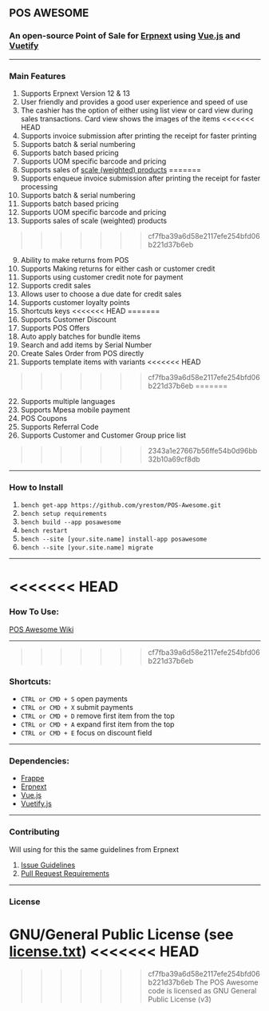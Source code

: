 ## POS AWESOME

### An open-source Point of Sale for [Erpnext](https://github.com/frappe/erpnext) using [Vue.js](https://github.com/vuejs/vue) and [Vuetify](https://github.com/vuetifyjs/vuetify)

---

### Main Features

1. Supports Erpnext Version 12 & 13
2. User friendly and provides a good user experience and speed of use
3. The cashier has the option of either using list view or card view during sales transactions. Card view shows the images of the items
<<<<<<< HEAD
4. Supports invoice submission after printing the receipt for faster printing
5. Supports batch & serial numbering
6. Supports batch based pricing
7. Supports UOM specific barcode and pricing
8. Supports sales of [scale (weighted) products](https://github.com/yrestom/POS-Awesome/discussions/30#discussioncomment-381369)
=======
4. Supports enqueue invoice submission after printing the receipt for faster processing
5. Supports batch & serial numbering
6. Supports batch based pricing
7. Supports UOM specific barcode and pricing
8. Supports sales of scale (weighted) products
>>>>>>> cf7fba39a6d58e2117efe254bfd06b221d37b6eb
9. Ability to make returns from POS
10. Supports Making returns for either cash or customer credit
11. Supports using customer credit note for payment
12. Supports credit sales
13. Allows user to choose a due date for credit sales
14. Supports customer loyalty points
15. Shortcuts keys
<<<<<<< HEAD
=======
16. Supports Customer Discount
17. Supports POS Offers
18. Auto apply batches for bundle items
19. Search and add items by Serial Number
20. Create Sales Order from POS directly
21. Supports template items with variants
<<<<<<< HEAD
>>>>>>> cf7fba39a6d58e2117efe254bfd06b221d37b6eb
=======
22. Supports multiple languages
23. Supports Mpesa mobile payment
24. POS Coupons
25. Supports Referral Code
26. Supports Customer and Customer Group price list
>>>>>>> 2343a1e27667b56ffe54b0d96bb32b10a69cf8db

---

### How to Install

1. `bench get-app https://github.com/yrestom/POS-Awesome.git`
2. `bench setup requirements`
3. `bench build --app posawesome`
4. `bench restart`
5. `bench --site [your.site.name] install-app posawesome`
6. `bench --site [your.site.name] migrate`

---

<<<<<<< HEAD
=======
### How To Use:

[POS Awesome Wiki](https://github.com/yrestom/POS-Awesome/wiki)

---

>>>>>>> cf7fba39a6d58e2117efe254bfd06b221d37b6eb
### Shortcuts:

- `CTRL or CMD + S` open payments
- `CTRL or CMD + X` submit payments
- `CTRL or CMD + D` remove first item from the top
- `CTRL or CMD + A` expand first item from the top
- `CTRL or CMD + E` focus on discount field

---

### Dependencies:

- [Frappe](https://github.com/frappe/frappe)
- [Erpnext](https://github.com/frappe/erpnext)
- [Vue.js](https://github.com/vuejs/vue)
- [Vuetify.js](https://github.com/vuetifyjs/vuetify)

---

### Contributing

Will using for this the same guidelines from Erpnext

1. [Issue Guidelines](https://github.com/frappe/erpnext/wiki/Issue-Guidelines)
2. [Pull Request Requirements](https://github.com/frappe/erpnext/wiki/Contribution-Guidelines)

---

### License

GNU/General Public License (see [license.txt](https://github.com/yrestom/POS-Awesome/blob/master/license.txt))
<<<<<<< HEAD
=======

>>>>>>> cf7fba39a6d58e2117efe254bfd06b221d37b6eb
The POS Awesome code is licensed as GNU General Public License (v3)
